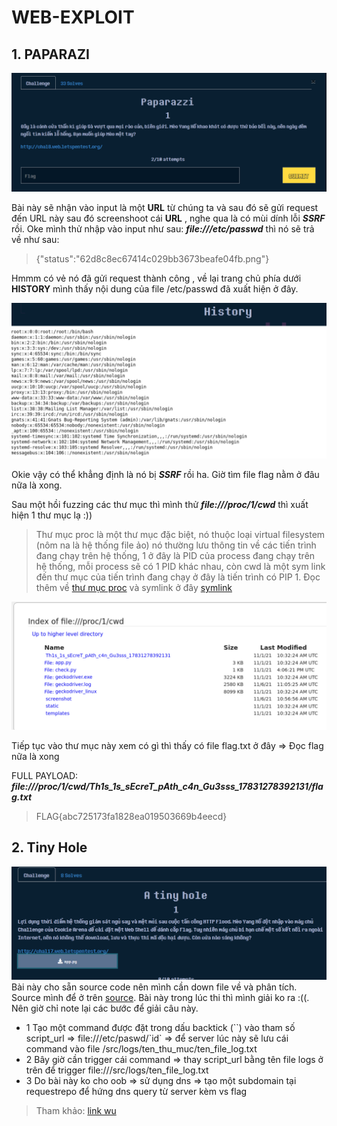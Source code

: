 # WEB-EXPLOIT
## 1. PAPARAZI

![this is image](./images/1.PNG)

Bài này sẽ nhận vào input là một **URL** từ chúng ta và sau đó sẽ gửi request đến URL này sau đó screenshoot cái **URL** , nghe qua là có mùi dính lỗi ***SSRF*** rồi.
Oke mình thử nhập vào input như sau: ***file:///etc/passwd*** thì nó sẽ trả về như sau:
> {"status":"62d8c8ec67414c029bb3673beafe04fb.png"}

Hmmm có vẻ nó đã gửi request thành công , về lại trang chủ phía dưới **HISTORY** mình thấy nội dung của file /etc/passwd đã xuất hiện ở đây.

![anh](./images/2.PNG)

Okie vậy có thể khẳng định là nó bị ***SSRF*** rồi ha. Giờ tìm file flag nằm ở đâu nữa là xong.

Sau một hồi fuzzing các thư mục thì mình thử ***file:///proc/1/cwd*** thì xuất hiện 1 thư mục lạ :))
> Thư mục proc là một thư mục đặc biệt, nó thuộc loại virtual filesystem (nôm na là hệ thống file ảo) nó thường lưu thông tin về các tiến trình đang chạy trên hệ thống,
1 ở đây là PID của process đang chạy trên hệ thống, mỗi process sẽ có 1 PID khác nhau, còn cwd là một sym link đến thư mục của tiến trình đang chạy ở đây là tiến trình 
có PIP 1. Đọc thêm về [thư mục proc](https://tldp.org/LDP/Linux-Filesystem-Hierarchy/html/proc.html)
và symlink ở đây [symlink](https://www.freecodecamp.org/news/symlink-tutorial-in-linux-how-to-create-and-remove-a-symbolic-link/)

![anh](./images/3.PNG)

Tiếp tục vào thư mục này xem có gì thì thấy có file flag.txt ở đây => Đọc flag nữa là xong 

FULL PAYLOAD: ***file:///proc/1/cwd/Th1s_1s_sEcreT_pAth_c4n_Gu3sss_17831278392131/flag.txt***

> FLAG{abc725173fa1828ea019503669b4eecd}

## 2. Tiny Hole
![anh](./images/4.PNG)
Bài này cho sẵn source code nên mình cần down file về và phân tích. Source mình để ở trên [source](./Tiny%20Hole).
Bài này trong lúc thi thì mình giải ko ra :((. 
Nên giờ chỉ note lại các bước để giải câu này.
* 1 Tạo một command được đặt trong dấu backtick (\`\`) vào tham số script_url => file:///etc/paswd/\`id\` => để server lúc này sẽ lưu cái command vào file /src/logs/ten_thu_muc/ten_file_log.txt 
* 2  Bây giờ cần trigger cái command => thay script_url bằng tên file logs ở trên để trigger file:///src/logs/ten_file_log.txt
* 3 Do bài này ko cho oob => sử dụng dns => tạo một subdomain tại requestrepo để hứng dns query từ server kèm vs flag
> Tham khảo: [link wu](https://dauhoangtai.github.io/ctf/2021/11/04/WRITEUP-COOKIEARENA_SS1.html#challenge-a-tiny-hole)